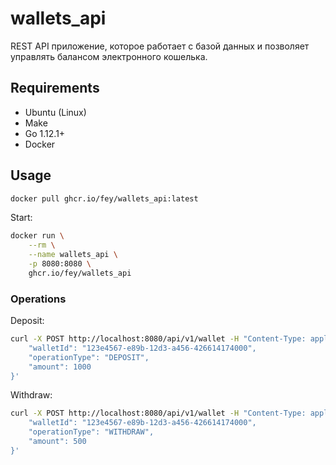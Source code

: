 # wallets_api

REST API приложение, которое работает с базой данных и позволяет управлять балансом электронного кошелька.

## Requirements

* Ubuntu (Linux)
* Make
* Go 1.12.1+
* Docker

## Usage

```bash
docker pull ghcr.io/fey/wallets_api:latest
```

Start:

```bash
docker run \
    --rm \
    --name wallets_api \
    -p 8080:8080 \
    ghcr.io/fey/wallets_api
```

### Operations

Deposit:

```bash
curl -X POST http://localhost:8080/api/v1/wallet -H "Content-Type: application/json" -d '{
    "walletId": "123e4567-e89b-12d3-a456-426614174000",
    "operationType": "DEPOSIT",
    "amount": 1000
}'
```



Withdraw:

```bash
curl -X POST http://localhost:8080/api/v1/wallet -H "Content-Type: application/json" -d '{
    "walletId": "123e4567-e89b-12d3-a456-426614174000",
    "operationType": "WITHDRAW",
    "amount": 500
}'
```
